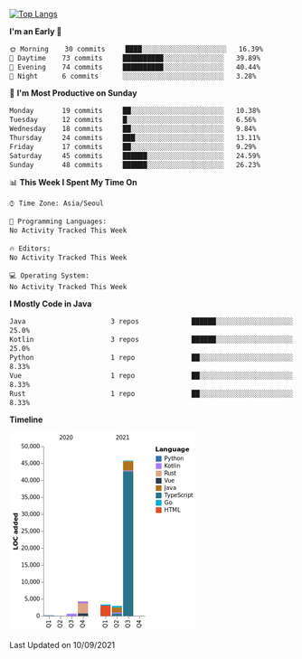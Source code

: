 [![Top Langs](https://github-readme-stats.vercel.app/api/top-langs/?username=kuckjwi0928&langs_count=100)](https://github-readme-stats.vercel.app/api/top-langs/?username=kuckjwi0928&langs_count=100)

<!--START_SECTION:waka-->
**I'm an Early 🐤** 

```text
🌞 Morning    30 commits     ████░░░░░░░░░░░░░░░░░░░░░   16.39% 
🌆 Daytime    73 commits     ██████████░░░░░░░░░░░░░░░   39.89% 
🌃 Evening    74 commits     ██████████░░░░░░░░░░░░░░░   40.44% 
🌙 Night      6 commits      ░░░░░░░░░░░░░░░░░░░░░░░░░   3.28%

```
📅 **I'm Most Productive on Sunday** 

```text
Monday       19 commits     ██░░░░░░░░░░░░░░░░░░░░░░░   10.38% 
Tuesday      12 commits     █░░░░░░░░░░░░░░░░░░░░░░░░   6.56% 
Wednesday    18 commits     ██░░░░░░░░░░░░░░░░░░░░░░░   9.84% 
Thursday     24 commits     ███░░░░░░░░░░░░░░░░░░░░░░   13.11% 
Friday       17 commits     ██░░░░░░░░░░░░░░░░░░░░░░░   9.29% 
Saturday     45 commits     ██████░░░░░░░░░░░░░░░░░░░   24.59% 
Sunday       48 commits     ██████░░░░░░░░░░░░░░░░░░░   26.23%

```


📊 **This Week I Spent My Time On** 

```text
⌚︎ Time Zone: Asia/Seoul

💬 Programming Languages: 
No Activity Tracked This Week

🔥 Editors: 
No Activity Tracked This Week

💻 Operating System: 
No Activity Tracked This Week

```

**I Mostly Code in Java** 

```text
Java                     3 repos             ██████░░░░░░░░░░░░░░░░░░░   25.0% 
Kotlin                   3 repos             ██████░░░░░░░░░░░░░░░░░░░   25.0% 
Python                   1 repo              ██░░░░░░░░░░░░░░░░░░░░░░░   8.33% 
Vue                      1 repo              ██░░░░░░░░░░░░░░░░░░░░░░░   8.33% 
Rust                     1 repo              ██░░░░░░░░░░░░░░░░░░░░░░░   8.33%

```


**Timeline**

![Chart not found](https://raw.githubusercontent.com/kuckjwi0928/kuckjwi0928/master/charts/bar_graph.png) 


 Last Updated on 10/09/2021
<!--END_SECTION:waka-->

